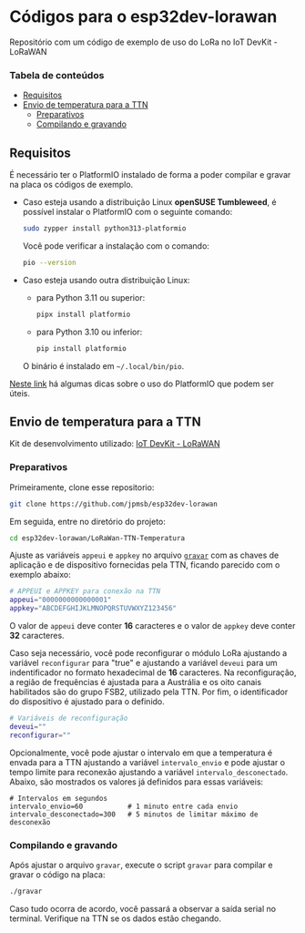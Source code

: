 # Códigos para o esp32dev-lorawan
Repositório com um código de exemplo de uso do LoRa no IoT DevKit - LoRaWAN

### Tabela de conteúdos

- [Requisitos](#requisitos)
- [Envio de temperatura para a TTN](#envio-de-temperatura-para-a-ttn)
  - [Preparativos](#preparativos)
  - [Compilando e gravando](#compilando-e-gravando)

## Requisitos

É necessário ter o PlatformIO instalado de forma a poder compilar e gravar na placa os códigos de exemplo.

 - Caso esteja usando a distribuição Linux **openSUSE Tumbleweed**, é possível instalar o PlatformIO com o seguinte comando:

    ```bash
    sudo zypper install python313-platformio
    ```

    Você pode verificar a instalação com o comando:

    ```bash
    pio --version
    ```

 - Caso esteja usando outra distribuição Linux:

    -  para Python 3.11 ou superior:
      
        ```bash
        pipx install platformio
        ```

    - para Python 3.10 ou inferior:

        ```bash
        pip install platformio
        ```

    O binário é instalado em `~/.local/bin/pio`.

[Neste link](https://github.com/jpmsb/preparando-computador-para-engenharia-de-tele/blob/main/guias-de-aplicacoes/PlatformIO.md) há algumas dicas sobre o uso do PlatformIO que podem ser úteis.

## Envio de temperatura para a TTN

Kit de desenvolvimento utilizado: [IoT DevKit - LoRaWAN](https://www.robocore.net/lorawan/iot-devkit-lorawan)

### Preparativos

Primeiramente, clone esse repositorio:

```bash
git clone https://github.com/jpmsb/esp32dev-lorawan
```

Em seguida, entre no diretório do projeto:

```bash
cd esp32dev-lorawan/LoRaWan-TTN-Temperatura
```

Ajuste as variáveis `appeui` e `appkey` no arquivo [`gravar`](LoRaWan-TTN-Temperatura/gravar) com as chaves de aplicação e de dispositivo fornecidas pela TTN, ficando parecido com o exemplo abaixo:

```bash
# APPEUI e APPKEY para conexão na TTN
appeui="0000000000000001"
appkey="ABCDEFGHIJKLMNOPQRSTUVWXYZ123456"
```

O valor de `appeui` deve conter **16** caracteres e o valor de `appkey` deve conter **32** caracteres.

Caso seja necessário, você pode reconfigurar o módulo LoRa ajustando a variável `reconfigurar` para "true" e ajustando a variável `deveui` para um indentificador no formato hexadecimal de **16** caracteres. Na reconfiguração, a região de frequências é ajustada para a Austrália e os oito canais habilitados são do grupo FSB2, utilizado pela TTN. Por fim, o identificador do dispositivo é ajustado para o definido.

```bash
# Variáveis de reconfiguração
deveui=""
reconfigurar=""
```

Opcionalmente, você pode ajustar o intervalo em que a temperatura é envada para a TTN ajustando a variável `intervalo_envio` e pode ajustar o tempo limite para reconexão ajustando a variável `intervalo_desconectado`. Abaixo, são mostrados os valores já definidos para essas variáveis:

```
# Intervalos em segundos
intervalo_envio=60           # 1 minuto entre cada envio
intervalo_desconectado=300   # 5 minutos de limitar máximo de desconexão
```

### Compilando e gravando

Após ajustar o arquivo `gravar`, execute o script `gravar` para compilar e gravar o código na placa:

```bash
./gravar
```

Caso tudo ocorra de acordo, você passará a observar a saída serial no terminal. Verifique na TTN se os dados estão chegando.